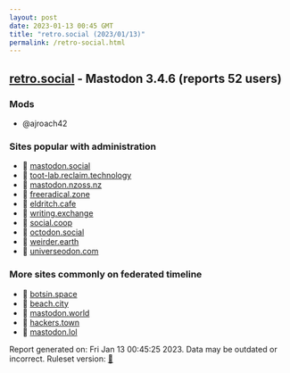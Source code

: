 ```yaml
---
layout: post
date: 2023-01-13 00:45 GMT
title: "retro.social (2023/01/13)"
permalink: /retro-social.html
---
```


## [retro.social](https://retro.social) - Mastodon 3.4.6 (reports 52 users)

### Mods
 * @ajroach42

### Sites popular with administration

* 🐘 [mastodon.social](/mastodon-social.html)
* 🐘 [toot-lab.reclaim.technology](/toot-lab-reclaim-technology.html)
* 🐘 [mastodon.nzoss.nz](/mastodon-nzoss-nz.html)
* 🐘 [freeradical.zone](/freeradical-zone.html)
* 🐘 [eldritch.cafe](/eldritch-cafe.html)
* 🐘 [writing.exchange](/writing-exchange.html)
* 🐘 [social.coop](/social-coop.html)
* 🐘 [octodon.social](/octodon-social.html)
* 🐘 [weirder.earth](/weirder-earth.html)
* 🐘 [universeodon.com](/universeodon-com.html)

### More sites commonly on federated timeline

* 🐘 [botsin.space](/botsin-space.html)
* 🐘 [beach.city](/beach-city.html)
* 🐘 [mastodon.world](/mastodon-world.html)
* 🐘 [hackers.town](/hackers-town.html)
* 🐘 [mastodon.lol](/mastodon-lol.html)

Report generated on: Fri Jan 13 00:45:25 2023. Data may be outdated or incorrect.
Ruleset version: [🧁](/version-cupcake)
